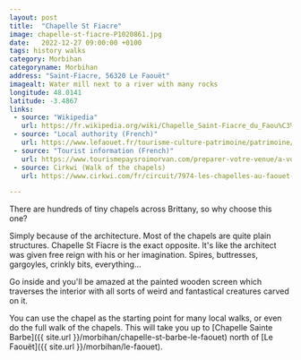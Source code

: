 ```yaml
---
layout: post
title:  "Chapelle St Fiacre"
image: chapelle-st-fiacre-P1020861.jpg
date:   2022-12-27 09:00:00 +0100
tags: history walks
category: Morbihan
categoryname: Morbihan
address: "Saint-Fiacre, 56320 Le Faouët"
imagealt: Water mill next to a river with many rocks
longitude: 48.0141
latitude: -3.4867
links:
 - source: "Wikipedia"
   url: https://fr.wikipedia.org/wiki/Chapelle_Saint-Fiacre_du_Faou%C3%ABt
 - source: "Local authority (French)"
   url: https://www.lefaouet.fr/tourisme-culture-patrimoine/patrimoine/chapelle-saint-fiacre/
 - source: "Tourist information (French)"
   url: https://www.tourismepaysroimorvan.com/preparer-votre-venue/a-voir-a-faire/patrimoine-religieux/les-chapelles/chapelle-saint-fiacre-1026788
 - source: Cirkwi (Walk of the chapels)
   url: https://www.cirkwi.com/fr/circuit/7974-les-chapelles-au-faouet-circuit-n-3

---
```

There are hundreds of tiny chapels across Brittany, so why choose this one?

Simply because of the architecture. Most of the chapels are quite plain structures. Chapelle St Fiacre is the exact opposite. It's like the architect was given free reign with his or her imagination. Spires, buttresses, gargoyles, crinkly bits, everything...

Go inside and you'll be amazed at the painted wooden screen which traverses the interior with all sorts of weird and fantastical creatures carved on it.

You can use the chapel as the starting point for many local walks, or even do the full walk of the chapels. This will take you up to [Chapelle Sainte Barbe]({{ site.url }}/morbihan/chapelle-st-barbe-le-faouet) north of [Le Faouët]({{ site.url }}/morbihan/le-faouet).
